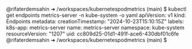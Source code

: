 @rifaterdemsahin ➜ /workspaces/kubernetespodmetrics (main) $ kubectl get endpoints metrics-server -n kube-system -o yaml
apiVersion: v1
kind: Endpoints
metadata:
  creationTimestamp: "2024-10-23T15:10:15Z"
  labels:
    k8s-app: metrics-server
  name: metrics-server
  namespace: kube-system
  resourceVersion: "1207"
  uid: cc809d25-01d1-491f-ace6-430dbf01c6fe
@rifaterdemsahin ➜ /workspaces/kubernetespodmetrics (main) $ 
